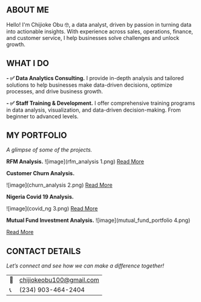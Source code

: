 <!--Section 1: Introduce your self-->
## ABOUT ME

Hello! I'm Chijioke Obu 🤓, a data analyst, driven by passion in turning data into actionable insights. With experience across sales, operations, finance, and customer service, I help businesses solve challenges and unlock growth.


<!--Mention your top/relevant skills here - core and soft skills-->
## WHAT I DO

**- ✅ Data Analytics Consulting.**
I provide in-depth analysis and tailored solutions to help businesses make data-driven decisions, optimize processes, and drive business growth. 

**- ✅ Staff Training & Development.**
I offer comprehensive training programs in data analysis, visualization, and data-driven decision-making. From beginner to advanced levels. 


<!--Section 2: List 3-4 key projects-->
## MY PORTFOLIO 


*A glimpse of some of the projects.*

**RFM Analysis.**
![image](rfm_analysis 1.png)
[Read More](https://github.com/cobu900/cobu-my-repo/blob/main/rfm_analysis.xlsx)


**Customer Churn Analysis.**

![image](churn_analysis 2.png)
[Read More](https://github.com/cobu900/cobu-my-repo/blob/main/churn%20analysis.xlsx)


**Nigeria Covid 19 Analysis.**

![image](covid_ng 3.png)
[Read More](https://www.linkedin.com/pulse/predictive-modeling-hypothesis-testing-using-titanic-dataset-anietie/)


**Mutual Fund Investment Analysis.**
![image](mutual_fund_portfolio 4.png)

[Read More](https://www.linkedin.com/pulse/predictive-modeling-hypothesis-testing-using-titanic-dataset-anietie/)


## CONTACT DETAILS

*Let’s connect and see how we can make a difference together!*
<table>
  <tbody>
    <tr>
      <td>📧</td>
      <td><a href="mailto:chijiokeobu100@gmail.com">chijiokeobu100@gmail.com</a></td>
    </tr>
    <tr>
      <td>📞</td>
      <td>(234) 903-464-2404</td>
    </tr>
  </tbody>
</table>



